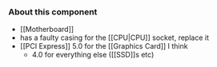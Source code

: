 ### About this component

- [[Motherboard]]
- has a faulty casing for the [[CPU|CPU]] socket, replace it
- [[PCI Express]] 5.0 for the [[Graphics Card]] I think
	- 4.0 for everything else ([[SSD]]s etc)